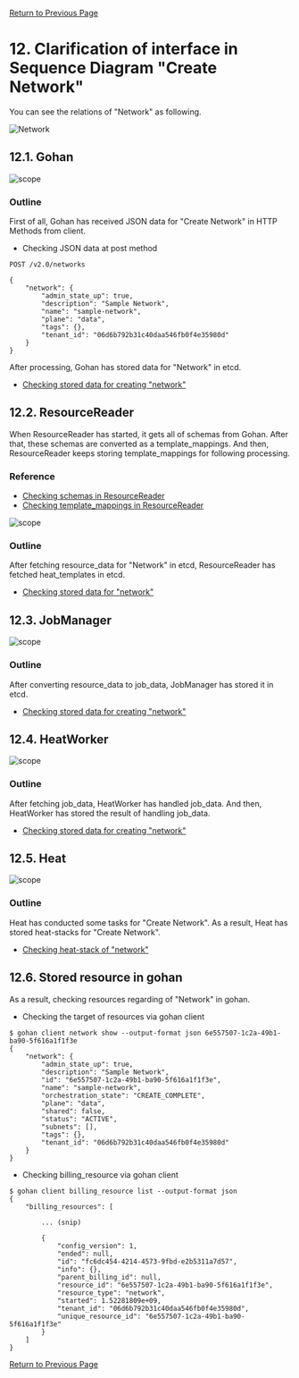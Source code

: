 [Return to Previous Page](00_internet_gateway.md)

# 12. Clarification of interface in Sequence Diagram "Create Network"
You can see the relations of "Network" as following.

![Network](resource/gohan_investigate_for_inetgw.013.png)


## 12.1. Gohan

![scope](../images/ESI_Sequence_diagram.002.png)

### Outline
First of all, Gohan has received JSON data for "Create Network" in HTTP Methods from client.

* Checking JSON data at post method
```
POST /v2.0/networks
```
```
{
    "network": {
        "admin_state_up": true,
        "description": "Sample Network",
        "name": "sample-network",
        "plane": "data",
        "tags": {},
        "tenant_id": "06d6b792b31c40daa546fb0f4e35980d"
    }
}
```
After processing, Gohan has stored data for "Network" in etcd.

* [Checking stored data for creating "network"](stored_in_etcd/01_Gohan/CreateNetwork_01.md)


## 12.2. ResourceReader
When ResourceReader has started, it gets all of schemas from Gohan.
After that, these schemas are converted as a template_mappings.
And then, ResourceReader keeps storing template_mappings for following processing.

### Reference
* [Checking schemas in ResourceReader](../memo/schemas.txt)
* [Checking template_mappings in ResourceReader](../memo/template_mappings.md)

![scope](../images/ESI_Sequence_diagram.003.png)

### Outline
After fetching resource_data for "Network" in etcd, ResourceReader has fetched heat_templates in etcd.

* [Checking stored data for "network"](../heat_template/network.md)


## 12.3. JobManager

![scope](../images/ESI_Sequence_diagram.004.png)

### Outline
After converting resource_data to job_data, JobManager has stored it in etcd.

* [Checking stored data for creating "network"](stored_in_etcd/02_JobManager/CreateNetwork_01.md)


## 12.4. HeatWorker

![scope](../images/ESI_Sequence_diagram.005.png)

### Outline
After fetching job_data, HeatWorker has handled job_data.
And then, HeatWorker has stored the result of handling job_data.

* [Checking stored data for creating "network"](stored_in_etcd/03_HeatWorker/CreateNetwork_01.md)


## 12.5. Heat

![scope](../images/ESI_Sequence_diagram.006.png)

### Outline
Heat has conducted some tasks for "Create Network".
As a result, Heat has stored heat-stacks for "Create Network".

* [Checking heat-stack of "network"](heat-stack/CreateNetwork_01.md)


## 12.6. Stored resource in gohan
As a result, checking resources regarding of "Network" in gohan.

* Checking the target of resources via gohan client
```
$ gohan client network show --output-format json 6e557507-1c2a-49b1-ba90-5f616a1f1f3e
{
    "network": {
        "admin_state_up": true,
        "description": "Sample Network",
        "id": "6e557507-1c2a-49b1-ba90-5f616a1f1f3e",
        "name": "sample-network",
        "orchestration_state": "CREATE_COMPLETE",
        "plane": "data",
        "shared": false,
        "status": "ACTIVE",
        "subnets": [],
        "tags": {},
        "tenant_id": "06d6b792b31c40daa546fb0f4e35980d"
    }
}
```
* Checking billing_resource via gohan client
```
$ gohan client billing_resource list --output-format json
{
    "billing_resources": [

        ... (snip)

        {
            "config_version": 1,
            "ended": null,
            "id": "fc6dc454-4214-4573-9fbd-e2b5311a7d57",
            "info": {},
            "parent_billing_id": null,
            "resource_id": "6e557507-1c2a-49b1-ba90-5f616a1f1f3e",
            "resource_type": "network",
            "started": 1.52281809e+09,
            "tenant_id": "06d6b792b31c40daa546fb0f4e35980d",
            "unique_resource_id": "6e557507-1c2a-49b1-ba90-5f616a1f1f3e"
        }
    ]
}
```


[Return to Previous Page](00_internet_gateway.md)

